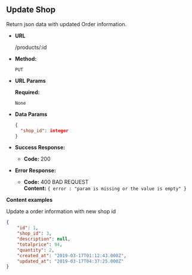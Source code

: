 **Update Shop**
----
  Return json data with updated Order information.

* **URL**

  /products/:id

* **Method:**

  `PUT`
  
*  **URL Params**

   **Required:**
 
   `None`

* **Data Params**

  ```json
  {
    "shop_id": integer
  }
  ```

* **Success Response:**

  * **Code:** 200 <br />
 
* **Error Response:**

  * **Code:** 400 BAD REQUEST <br />
    **Content:** `{ error : "param is missing or the value is empty" }`

**Content examples**

Update a order information with new shop id

```json
{
    "id": 1,
    "shop_id": 3,
    "description": null,
    "totalprice": 94,
    "quantity": 2,
    "created_at": "2019-03-17T01:12:43.000Z",
    "updated_at": "2019-03-17T04:37:25.000Z"
}
```
